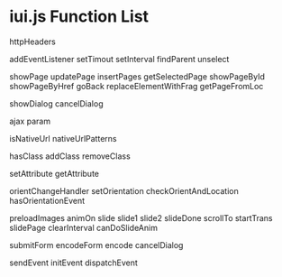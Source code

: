 # iui.js Function List #

httpHeaders

addEventListener
setTimout
setInterval
findParent
unselect

showPage
updatePage
insertPages
getSelectedPage
showPageById
showPageByHref
goBack
replaceElementWithFrag
getPageFromLoc

showDialog
cancelDialog

ajax
param

isNativeUrl
nativeUrlPatterns

hasClass
addClass
removeClass

setAttribute
getAttribute

orientChangeHandler
setOrientation
checkOrientAndLocation
hasOrientationEvent

preloadImages
animOn
slide
slide1
slide2
slideDone
scrollTo
startTrans
slidePage
clearInterval
canDoSlideAnim

submitForm
encodeForm
encode
cancelDialog

sendEvent
initEvent
dispatchEvent